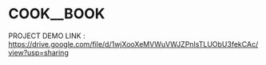 # COOK__BOOK
PROJECT DEMO LINK : https://drive.google.com/file/d/1wjXooXeMVWuVWJZPnIsTLUObU3fekCAc/view?usp=sharing

